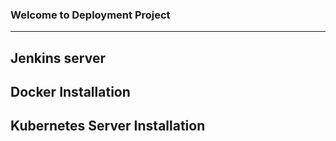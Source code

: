 ### Welcome to Deployment Project
---

## Jenkins server
## Docker Installation
## Kubernetes Server Installation
